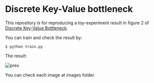 # Discrete Key-Value bottleneck 

This repository is for reproducing a toy-experiment result in figure 2 of [Discrete Key-Value Bottleneck](https://arxiv.org/abs/2207.11240).

You can train and check the result by:

```console
$ python train.py

```

The result:

![pres](https://user-images.githubusercontent.com/42883224/202211443-0a80b38e-4882-4f05-b312-90e575405996.png)



You can check each image at images folder.
